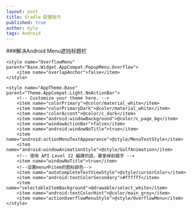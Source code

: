 ```yaml
---
layout: post
title: Gradle 配置技巧
published: true
author: Kyle
tags: Android
---
```


###解决Android Menu遮挡标题栏 

    <style name="OverflowMenu" parent="Base.Widget.AppCompat.PopupMenu.Overflow">
        <item name="overlapAnchor">false</item>
    </style>

    <style name="AppTheme.Base" parent="Theme.AppCompat.Light.NoActionBar">
        <!-- Customize your theme here. -->
        <item name="colorPrimary">@color/material_white</item>
        <item name="colorPrimaryDark">@color/material_white</item>
        <item name="colorAccent">@color/c_dark</item>
        <item name="android:windowBackground">@color/c_page_bg</item>
        <item name="windowActionBar">false</item>
        <item name="android:windowNoTitle">true</item>
        <item name="android:actionMenuTextAppearance">@style/MenuTextStyle</item>
        <item name="android:windowAnimationStyle">@style/GolfAnimation</item>
        <!-- 使用 API Level 22 編譯的話，要拿掉前綴字 -->
        <item name="windowNoTitle">true</item>
        <!--设置menu中item的图标颜色-->
        <item name="autoCompleteTextViewStyle">@style/cursorColor</item>
        <item name="android:textColorSecondary">#ffffff</item>
        <item name="selectableItemBackground">@drawable/select_white</item>
        <item name="android:textColorHint">@color/main_grey</item>
        <item name="actionOverflowMenuStyle">@style/OverflowMenu</item>
    </style>